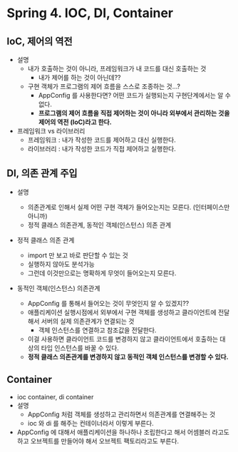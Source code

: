 # Spring 4. IOC, DI, Container



## IoC, 제어의 역전

- 설명
  - 내가 호출하는 것이 아니라, 프레임워크가 내 코드를 대신 호출하는 것
    - 내가 제어를 하는 것이 아닌데??
  - 구현 객체가 프로그램의 제어 흐름을 스스로 조종하는 것...?
    - AppConfig 를 사용한다면? 어떤 코드가 실행되는지 구현단계에서는 알 수 없다.
    - **프로그램의 제어 흐름을 직접 제어하는 것이 아니라 외부에서 관리하는 것을 제어의 역전 (IoC)라고 한다.**
- 프레임워크 vs 라이브러리
  - 프레임워크 : 내가 작성한 코드를 제어하고 대신 실행한다.
  - 라이브러리 : 내가 작성한 코드가 직접 제어하고 실행한다.



## DI, 의존 관계 주입 

- 설명
  - 의존관계로 인해서 실제 어떤 구현 객체가 들어오는지는 모른다. (인터페이스만 아니까)
  - 정적 클래스 의존관계, 동적인 객체(인스턴스) 의존 관계

- 정적 클래스 의존 관계
  - import 만 보고 바로 판단할 수 있는 것
  - 실행하지 않아도 분석가능
  - 그런데 이것만으로는 명확하게 무엇이 들어오는지 모른다.
- 동적인 객체(인스턴스) 의존관계
  - AppConfig 를 통해서 들어오는 것이 무엇인지 알 수 있겠지??
  - 애플리케이션 실행시점에서 외부에서 구현 객체를 생성하고 클라이언트에 전달해서 서버의 실제 의존관계가 연결되는 것
    - 객체 인스턴스를 연결하고 참조값을 전달한다.
  - 이걸 사용하면 클라이언트 코드를 변경하지 않고 클라이언트에서 호출하는 대상의 타입 인스턴스를  바꿀 수 있다.
  - **정적 클래스 의존관계를 변경하지 않고 동적인 객체 인스턴스를 변경할 수 있다.**





## Container

- ioc container, di container
- 설명
  - AppConfig 처럼 객체를 생성하고 관리하면서 의존관계를 연결해주는 것
  - ioc 와 di 를 해주는 컨테이너라서 이렇게 부른다.
- AppConfig 에 대해서 애플리케이션을 하나하나 조립한다고 해서 어셈블러 라고도 하고 오브젝트를 만들어야 해서 오브젝트 팩토리라고도 부른다.

